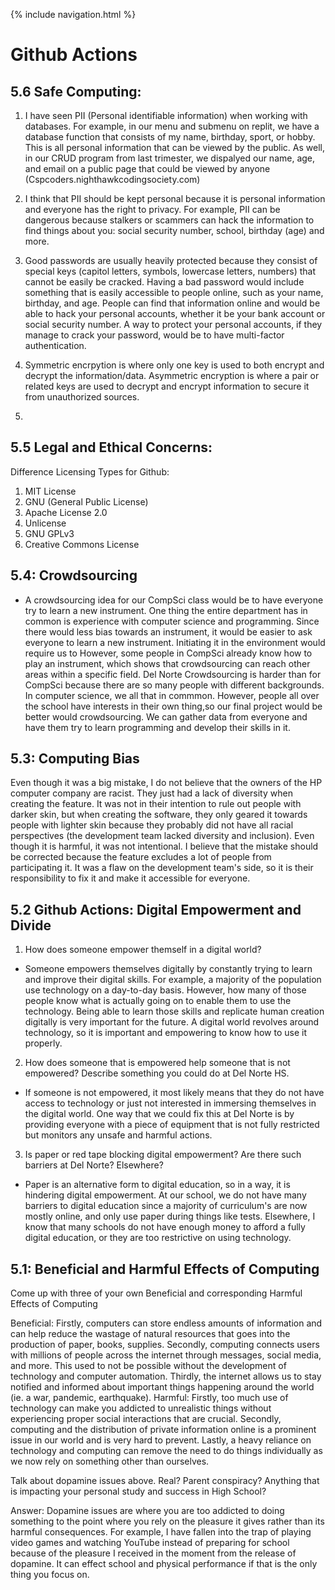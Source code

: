 {% include navigation.html %}

# Github Actions


## 5.6 Safe Computing:
1. I have seen PII (Personal identifiable information) when working with databases. For example, in our menu and submenu on replit, we have a database function that consists of my name, birthday, sport, or hobby. This is all personal information that can be viewed by the public. As well, in our CRUD program from last trimester, we dispalyed our name, age, and email on a public page that could be viewed by anyone (Cspcoders.nighthawkcodingsociety.com)

2. I think that PII should be kept personal because it is personal information and everyone has the right to privacy. For example, PII can be dangerous because stalkers or scammers can hack the information to find things about you: social security number, school, birthday (age) and more. 

3. Good passwords are usually heavily protected because they consist of special keys (capitol letters, symbols, lowercase letters, numbers) that cannot be easily be cracked. Having a bad password would include something that is easily accessible to people online, such as your name, birthday, and age. People can find that information online and would be able to hack your personal accounts, whether it be your bank account or social security number. A way to protect your personal accounts, if they manage to crack your password, would be to have multi-factor authentication. 

4. Symmetric encrpytion is where only one key is used to both encrypt and decrypt the information/data. Asymmetric encryption is where a pair or related keys are used to decrypt and encrypt information to secure it from unauthorized sources.

5. 



## 5.5 Legal and Ethical Concerns:
Difference Licensing Types for Github:

1. MIT License
2. GNU (General Public License)
3. Apache License 2.0
4. Unlicense
5. GNU GPLv3
6. Creative Commons License



## 5.4: Crowdsourcing
- A crowdsourcing idea for our CompSci class would be to have everyone try to learn a new instrument. One thing the entire department has in common is experience with computer science and programming. Since there would less bias towards an instrument, it would be easier to ask everyone to learn a new instrument. Initiating it in the environment would require us to However, some people in CompSci already know how to play an instrument, which shows that crowdsourcing can reach other areas within a specific field. Del Norte Crowdsourcing is harder than for CompSci because there are so many people with different backgrounds. In computer science, we all that in commmon. However, people all over the school have interests in their own thing,so our final project would be better would crowdsourcing. We can gather data from everyone and have them try to learn programming and develop their skills in it.

## 5.3: Computing Bias

Even though it was a big mistake, I do not believe that the owners of the HP computer company are racist. They just had a lack of diversity when creating the feature. It was not in their intention to rule out people with darker skin, but when creating the software, they only geared it towards people with lighter skin because they probably did not have all racial perspectives (the development team lacked diversity and inclusion). Even though it is harmful, it was not intentional. I believe that the mistake should be corrected because the feature excludes a lot of people from participating it. It was a flaw on the development team's side, so it is their responsibility to fix it and make it accessible for everyone.


## 5.2 Github Actions: Digital Empowerment and Divide
1. How does someone empower themself in a digital world?
- Someone empowers themselves digitally by constantly trying to learn and improve their digital skills. For example, a majority of the population use technology on a day-to-day basis. However, how many of those people know what is actually going on to enable them to use the technology. Being able to learn those skills and replicate human creation digitally is very important for the future. A digital world revolves around technology, so it is important and empowering to know how to use it properly.

2. How does someone that is empowered help someone that is not empowered? Describe something you could do at Del Norte HS.
- If someone is not empowered, it most likely means that they do not have access to technology or just not interested in immersing themselves in the digital world. One way that we could fix this at Del Norte is by providing everyone with a piece of equipment that is not fully restricted but monitors any unsafe and harmful actions. 

3. Is paper or red tape blocking digital empowerment? Are there such barriers at Del Norte? Elsewhere?
- Paper is an alternative form to digital education, so in a way, it is hindering digital empowerment. At our school, we do not have many barriers to digital education since a majority of curriculum's are now mostly online, and only use paper during things like tests. Elsewhere, I know that many schools do not have enough money to afford a fully digital education, or they are too restrictive on using technology. 

## 5.1: Beneficial and Harmful Effects of Computing
Come up with three of your own Beneficial and corresponding Harmful Effects of Computing

Beneficial: Firstly, computers can store endless amounts of information and can help reduce the wastage of natural resources that goes into the production of paper, books, supplies. Secondly, computing connects users with millions of people across the internet through messages, social media, and more. This used to not be possible without the development of technology and computer automation. Thirdly, the internet allows us to stay notified and informed about important things happening around the world (ie. a war, pandemic, earthquake).
Harmful: Firstly, too much use of technology can make you addicted to unrealistic things without experiencing proper social interactions that are crucial. Secondly, computing and the distribution of private information online is a prominent issue in our world and is very hard to prevent. Lastly, a heavy reliance on technology and computing can remove the need to do things individually as we now rely on something other than ourselves.


Talk about dopamine issues above. Real? Parent conspiracy? Anything that is impacting your personal study and success in High School?


Answer: Dopamine issues are where you are too addicted to doing something to the point where you rely on the pleasure it gives rather than its harmful consequences. For example, I have fallen into the trap of playing video games and watching YouTube instead of preparing for school because of the pleasure I received in the moment from the release of dopamine. It can effect school and physical performance if that is the only thing you focus on.
